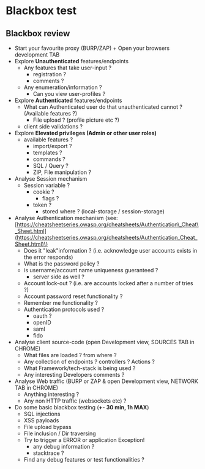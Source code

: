 # Blackbox test

## Blackbox review

* Start your favourite proxy \(BURP/ZAP\) + Open your browsers development TAB
* Explore **Unauthenticated** features/endpoints
  * Any features that take user-input ?
    * registration ?
    * comments ?
  * Any enumeration/information ?
    * Can you view user-profiles ?
* Explore **Authenticated** features/endpoints
  * What can Authenticated user do that unauthenticated cannot ? \(Available features ?\)
    * File upload ? \(profile picture etc ?\)
  * client side validations ?
* Explore **Elevated privileges \(Admin or other user roles\)**
  * available features ?
    * import/export ?
    * templates ?
    * commands ?
    * SQL / Query ?
    * ZIP, File manipulation ?
* Analyse Session mechanism
  * Session variable ?
    * cookie ?
      * flags ?
    * token ?
      * stored where ? \(local-storage / session-storage\)
* Analyse Authentication mechanism \(see: [https://cheatsheetseries.owasp.org/cheatsheets/Authentication\_Cheat\_Sheet.html](https://cheatsheetseries.owasp.org/cheatsheets/Authentication_Cheat_Sheet.html)\)
  * Does it "leak"information ? \(i.e. acknowledge user accounts exists in the error responds\)
  * What is the password policy ?
  * is username/account name uniqueness gueranteed ?
    * server side as well ?
  * Account lock-out ? \(i.e. are accounts locked after a number of tries ?\)
  * Account password reset functionality ?
  * Remember me functionality ?
  * Authentication protocols used ?
    * oauth ?
    * openID
    * saml
    * fido
* Analyse client source-code \(open Development view, SOURCES TAB in CHROME\)
  * What files are loaded ? from where ?
  * Any collection of endpoints ?  controllers ? Actions ?
  * What Framework/tech-stack is being used ?
  * Any interesting Developers comments ?
* Analyse Web traffic \(BURP or ZAP & open Development view, NETWORK TAB in CHROME\)
  * Anything interesting ?
  * Any non HTTP traffic \(websockets etc\) ?
* Do some basic blackbox testing \(**+- 30 min, 1h MAX**\)
  * SQL injections
  * XSS payloads
  * File upload bypass
  * File inclusion / Dir traversing
  * Try to trigger a ERROR or application Exception!
    * any debug information ?
    * stacktrace ?
  * Find any debug features  or test functionalities ?

